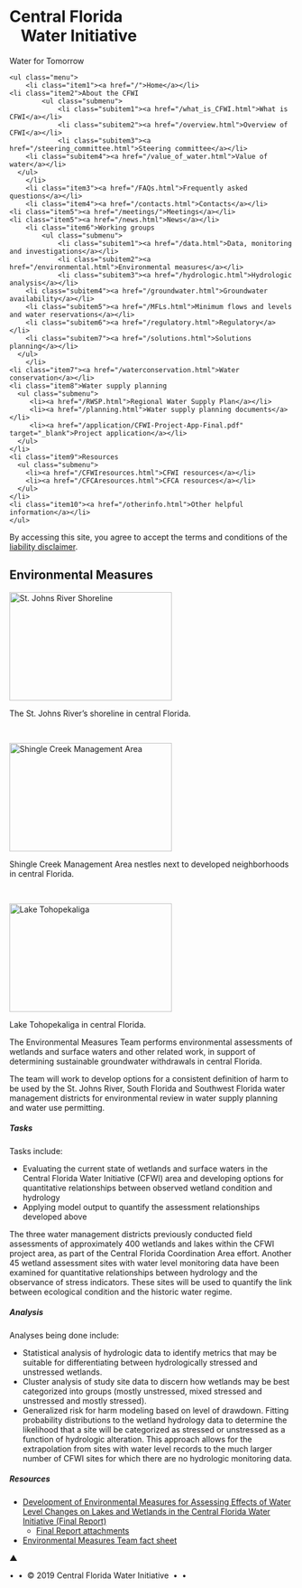 
<!doctype html>
<html>
<head>
<meta charset="UTF-8">

<title>CFWI Environmental Measures</title>

<link rel="stylesheet" type="text/css" href="/css/main.css?v=2017-12-13" media="screen" />
<script type="text/javascript" src="/JS/jquery-1.9.1.min.js"></script>
<script type="text/javascript" src="/JS/scripts.js"></script>
<script type="text/javascript" src="/JS/equalize.js"></script>
<!-- for modal window -->
<link rel="stylesheet" type="text/css" href="/JS/fancybox-v2/jquery.fancybox.css" media="screen" />
<script type="text/javascript" src="/JS/fancybox-v2/jquery.fancybox.pack.js"></script>
<script type="text/javascript" src="/JS/fancybox-v2/helpers/jquery.fancybox-media.js"></script>
<script type="text/javascript"> /*! Calls for fancybox v2*/
$(document).ready(function() {
	$(".zoom").fancybox({
		helpers		:  {
        	overlay : null
    	}
	});
	
	$('.zoom1').fancybox({ /* */
		
	});
	
	$('.lightbox-youtube') /*! 16:9 ratio videos directly loaded */
		.fancybox({
			width:640,
			height:360,
			padding:10,  
			helpers : {
				media : {},
				title : null, 
				overlay : null
			},
			youtube : {
              autoplay: 0
          	}
		});

/*! iframes call requires the following in link - data-fancybox-type="iframe" */

	$('.video-zoom1').fancybox({ /*! 16:9 ratio videos (with information on side) loaded as iframe */
		width		: 805,
		height		: 335,
		padding		: 0,
		autoSize	: false,
		fitToView	: false,
		helpers		:  {
        	overlay	: null,
			title	: null
    	}
	});
	
	$('.video-zoom2').fancybox({ /*! 4:3 ratio videos (with information on side) loaded as iframe */
		width		: 805,
		height		: 440,
		padding		: 0,
		autoSize	: false,
		fitToView	: false,
		helpers		:  {
        	overlay	: null,
			title	: null
    	}
	});

});
</script>

<!-- End of modal window -->

</head>

<body>
<div class="container">
      <div class="pagebanner">
          <div class="logo-thumb"></div>
          <div class="logo-title">
            <h1>Central Florida<br/>
              &nbsp;&nbsp;&nbsp;Water Initiative</h1>
          </div>
          <div class="logo-subtitle">Water for Tomorrow</div>
        </div>
        <!--end pagebanner -->
<div class="content-wrapper">
<!-- Start Navigation  -->

<div class="left-column equalize">

	<ul class="menu">
		<li class="item1"><a href="/">Home</a></li>
    <li class="item2">About the CFWI
			<ul class="submenu">
				<li class="subitem1"><a href="/what_is_CFWI.html">What is CFWI</a></li>
				<li class="subitem2"><a href="/overview.html">Overview of CFWI</a></li>
				<li class="subitem3"><a href="/steering_committee.html">Steering committee</a></li>
        <li class="subitem4"><a href="/value_of_water.html">Value of water</a></li>
      </ul>
		</li>
		<li class="item3"><a href="/FAQs.html">Frequently asked questions</a></li>
		<li class="item4"><a href="/contacts.html">Contacts</a></li>
    <li class="item5"><a href="/meetings/">Meetings</a></li>
    <li class="item5"><a href="/news.html">News</a></li>
		<li class="item6">Working groups
			<ul class="submenu">
				<li class="subitem1"><a href="/data.html">Data, monitoring and investigations</a></li>
				<li class="subitem2"><a href="/environmental.html">Environmental measures</a></li>
				<li class="subitem3"><a href="/hydrologic.html">Hydrologic analysis</a></li>
        <li class="subitem4"><a href="/groundwater.html">Groundwater availability</a></li>
        <li class="subitem5"><a href="/MFLs.html">Minimum flows and levels and water reservations</a></li>
        <li class="subitem6"><a href="/regulatory.html">Regulatory</a></li>
        <li class="subitem7"><a href="/solutions.html">Solutions planning</a></li>
      </ul>
		</li>
    <li class="item7"><a href="/waterconservation.html">Water conservation</a></li>
    <li class="item8">Water supply planning
      <ul class="submenu">
         <li><a href="/RWSP.html">Regional Water Supply Plan</a></li>
         <li><a href="/planning.html">Water supply planning documents</a></li>
         <li><a href="/application/CFWI-Project-App-Final.pdf" target="_blank">Project application</a></li>
      </ul>
    </li>
    <li class="item9">Resources
      <ul class="submenu">
        <li><a href="/CFWIresources.html">CFWI resources</a></li>
        <li><a href="/CFCAresources.html">CFCA resources</a></li>
      </ul>
    </li>
    <li class="item10"><a href="/otherinfo.html">Other helpful information</a></li>
	</ul>


<p class="liabilitystatement">By accessing this site, you agree to accept the terms and conditions of the <a href="/disclaimer.html" title="View liability disclaimer">liability disclaimer</a>.</p>

<a class="distlogo SJR" href="https://www.sjrwmd.com/" title="Go to St. Johns River Water Management District website"></a>
<a class="distlogo SWF" href="http://www.swfwmd.state.fl.us/" title="Go to Southwest Florida Water Management District website"></a>
<a class="distlogo SF" href="http://www.sfwmd.gov/" title="Go to South Florida Water Management District website"></a>

</div>

<div class="maincontent equalize">

<h2 class="pageheader">Environmental Measures</h2>

<div class="image288">
<img src="/images/shoreline.jpg" alt="St. Johns River Shoreline" width="288" height="192" />
<p class="cutline">The St. Johns River&rsquo;s shoreline in central Florida.</p>
<img src="/images/Shingle_Creek_MA.jpg" alt="Shingle Creek Management Area" width="288" height="192" style="margin-top:30px;" />
<p class="cutline">Shingle Creek Management Area nestles next to developed neighborhoods in central Florida.</p>
<img src="/images/Lake_Tohopekaliga.jpg" alt="Lake Tohopekaliga" width="288" height="192" style="margin-top:30px;" />
<p class="cutline">Lake Tohopekaliga in central Florida.</p>
</div>

<p>The Environmental Measures Team performs environmental assessments of wetlands and surface waters and other related work, in support of determining sustainable groundwater withdrawals in central Florida.</p>
<p>The team will work to develop options for a consistent definition of harm to be used by the St. Johns River, South Florida and Southwest Florida water management districts for environmental review in water supply planning and water use permitting.</p>

<h5>Tasks</h5>

<p>Tasks include:</p>

<ul>
  <li>Evaluating the current state of wetlands and surface waters in the Central Florida Water Initiative (CFWI) area and developing options for quantitative relationships between observed wetland condition and hydrology</li>
  <li>Applying model output to quantify the assessment relationships developed above</li>
</ul>

<p>The three water management districts previously conducted field assessments of approximately 400 wetlands and lakes within the CFWI project area, as part of the Central Florida Coordination Area effort. Another 45 wetland assessment sites with water level monitoring data have been examined for quantitative relationships between hydrology and the observance of stress indicators. These sites will be used to quantify the link between ecological condition and the historic water regime.</p>

<h5>Analysis</h5>

<p>Analyses being done include:</p>

<ul style="page-break-before:always;">
  <li>Statistical analysis of hydrologic data to identify metrics that may be suitable for differentiating between hydrologically stressed and unstressed wetlands.</li>
  <li>Cluster analysis of study site data to discern how wetlands may be best categorized into groups (mostly unstressed, mixed stressed and unstressed and mostly stressed).</li>
  <li>Generalized risk for harm modeling based on level of drawdown. Fitting probability distributions to the wetland hydrology data to determine the likelihood that a site will be categorized as stressed or unstressed as a function of hydrologic alteration. This approach allows for the extrapolation from sites with water level records to the much larger number of CFWI sites for which there are no hydrologic monitoring data.</li>
</ul>

<h5 class="border">Resources</h5>

<ul class="last-element">
  <li><a href="/pdfs/CFWI_Environmental_Measures_finalreport.pdf">Development of Environmental Measures for Assessing Effects of Water Level Changes on Lakes and Wetlands in the Central Florida Water Initiative (Final Report)</a>
    <ul >
      <li><a href="/pdfs/CFWI_Environmental_Measures_finalreport_attachments.pdf">Final Report attachments</a></li>
    </ul
  ></li>
  <li><a href="/pdfs/Environmental_measures_team_overview.pdf" title="Environmental Measures Team Fact Sheet">Environmental Measures Team fact sheet</a></li>
</ul>



</div>  <!-- Closes div.maincontent -->
</div> <!-- CLOSES div.content-wrapper -->

<!-- Start Footer  -->
<a class="scrollToTop" title="Back to top">&#9650;</a>
<div id="footer">
<p><span class="bulletcolor">&bull;&nbsp;&nbsp;&bull;&nbsp;&nbsp;</span>&copy; 2019 Central Florida Water Initiative<span class="bulletcolor">&nbsp;&nbsp;&bull;&nbsp;&nbsp;&bull;</span></p>
<!--<h6><a href="/">cfwiwater.com</a>&nbsp;&nbsp;&nbsp;</h6>-->
</div>

<!--  End Footer  -->


</div>  <!-- Closes div.container -->

</body>

</html>